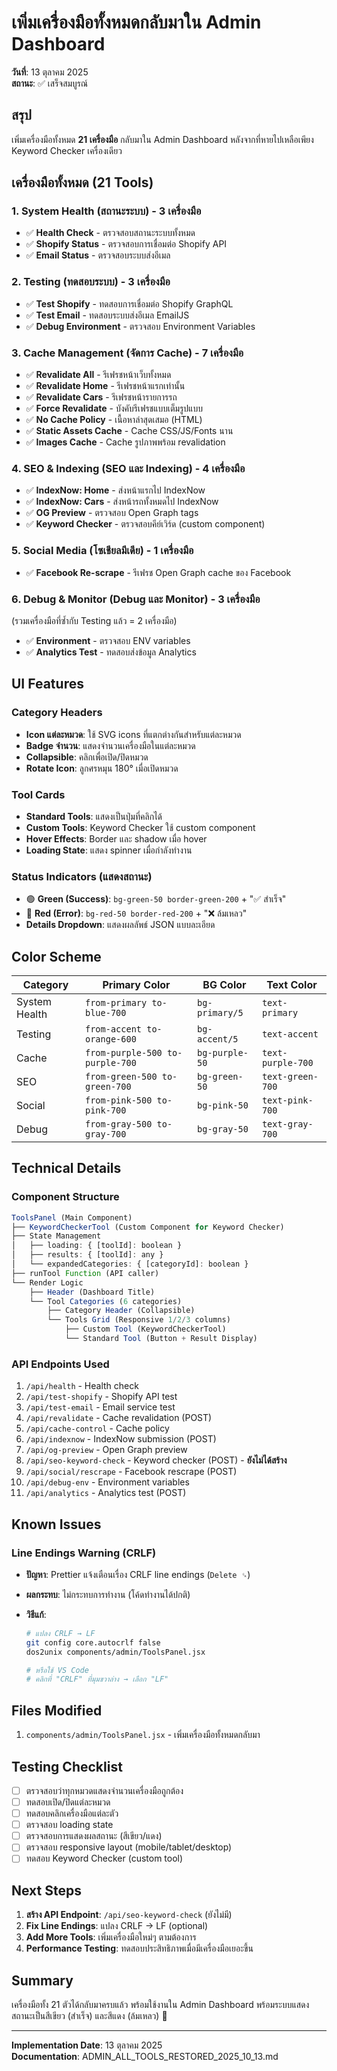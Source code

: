 # เพิ่มเครื่องมือทั้งหมดกลับมาใน Admin Dashboard

**วันที่**: 13 ตุลาคม 2025  
**สถานะ**: ✅ เสร็จสมบูรณ์

## สรุป

เพิ่มเครื่องมือทั้งหมด **21 เครื่องมือ** กลับมาใน Admin Dashboard หลังจากที่หายไปเหลือเพียง Keyword Checker เครื่องเดียว

## เครื่องมือทั้งหมด (21 Tools)

### 1. System Health (สถานะระบบ) - 3 เครื่องมือ

- ✅ **Health Check** - ตรวจสอบสถานะระบบทั้งหมด
- ✅ **Shopify Status** - ตรวจสอบการเชื่อมต่อ Shopify API
- ✅ **Email Status** - ตรวจสอบระบบส่งอีเมล

### 2. Testing (ทดสอบระบบ) - 3 เครื่องมือ

- ✅ **Test Shopify** - ทดสอบการเชื่อมต่อ Shopify GraphQL
- ✅ **Test Email** - ทดสอบระบบส่งอีเมล EmailJS
- ✅ **Debug Environment** - ตรวจสอบ Environment Variables

### 3. Cache Management (จัดการ Cache) - 7 เครื่องมือ

- ✅ **Revalidate All** - รีเฟรชหน้าเว็บทั้งหมด
- ✅ **Revalidate Home** - รีเฟรชหน้าแรกเท่านั้น
- ✅ **Revalidate Cars** - รีเฟรชหน้ารายการรถ
- ✅ **Force Revalidate** - บังคับรีเฟรชแบบเต็มรูปแบบ
- ✅ **No Cache Policy** - เนื้อหาล่าสุดเสมอ (HTML)
- ✅ **Static Assets Cache** - Cache CSS/JS/Fonts นาน
- ✅ **Images Cache** - Cache รูปภาพพร้อม revalidation

### 4. SEO & Indexing (SEO และ Indexing) - 4 เครื่องมือ

- ✅ **IndexNow: Home** - ส่งหน้าแรกไป IndexNow
- ✅ **IndexNow: Cars** - ส่งหน้ารถทั้งหมดไป IndexNow
- ✅ **OG Preview** - ตรวจสอบ Open Graph tags
- ✅ **Keyword Checker** - ตรวจสอบคีย์เวิร์ด (custom component)

### 5. Social Media (โซเชียลมีเดีย) - 1 เครื่องมือ

- ✅ **Facebook Re-scrape** - รีเฟรช Open Graph cache ของ Facebook

### 6. Debug & Monitor (Debug และ Monitor) - 3 เครื่องมือ

(รวมเครื่องมือที่ซ้ำกับ Testing แล้ว = 2 เครื่องมือ)

- ✅ **Environment** - ตรวจสอบ ENV variables
- ✅ **Analytics Test** - ทดสอบส่งข้อมูล Analytics

## UI Features

### Category Headers

- **Icon แต่ละหมวด**: ใช้ SVG icons ที่แตกต่างกันสำหรับแต่ละหมวด
- **Badge จำนวน**: แสดงจำนวนเครื่องมือในแต่ละหมวด
- **Collapsible**: คลิกเพื่อเปิด/ปิดหมวด
- **Rotate Icon**: ลูกศรหมุน 180° เมื่อเปิดหมวด

### Tool Cards

- **Standard Tools**: แสดงเป็นปุ่มที่คลิกได้
- **Custom Tools**: Keyword Checker ใช้ custom component
- **Hover Effects**: Border และ shadow เมื่อ hover
- **Loading State**: แสดง spinner เมื่อกำลังทำงาน

### Status Indicators (แสดงสถานะ)

- 🟢 **Green (Success)**: `bg-green-50 border-green-200` + "✅ สำเร็จ"
- 🔴 **Red (Error)**: `bg-red-50 border-red-200` + "❌ ล้มเหลว"
- **Details Dropdown**: แสดงผลลัพธ์ JSON แบบละเอียด

## Color Scheme

| Category      | Primary Color                   | BG Color       | Text Color        |
| ------------- | ------------------------------- | -------------- | ----------------- |
| System Health | `from-primary to-blue-700`      | `bg-primary/5` | `text-primary`    |
| Testing       | `from-accent to-orange-600`     | `bg-accent/5`  | `text-accent`     |
| Cache         | `from-purple-500 to-purple-700` | `bg-purple-50` | `text-purple-700` |
| SEO           | `from-green-500 to-green-700`   | `bg-green-50`  | `text-green-700`  |
| Social        | `from-pink-500 to-pink-700`     | `bg-pink-50`   | `text-pink-700`   |
| Debug         | `from-gray-500 to-gray-700`     | `bg-gray-50`   | `text-gray-700`   |

## Technical Details

### Component Structure

```jsx
ToolsPanel (Main Component)
├── KeywordCheckerTool (Custom Component for Keyword Checker)
├── State Management
│   ├── loading: { [toolId]: boolean }
│   ├── results: { [toolId]: any }
│   └── expandedCategories: { [categoryId]: boolean }
├── runTool Function (API caller)
└── Render Logic
    ├── Header (Dashboard Title)
    └── Tool Categories (6 categories)
        ├── Category Header (Collapsible)
        └── Tools Grid (Responsive 1/2/3 columns)
            ├── Custom Tool (KeywordCheckerTool)
            └── Standard Tool (Button + Result Display)
```

### API Endpoints Used

1. `/api/health` - Health check
2. `/api/test-shopify` - Shopify API test
3. `/api/test-email` - Email service test
4. `/api/revalidate` - Cache revalidation (POST)
5. `/api/cache-control` - Cache policy
6. `/api/indexnow` - IndexNow submission (POST)
7. `/api/og-preview` - Open Graph preview
8. `/api/seo-keyword-check` - Keyword checker (POST) - **ยังไม่ได้สร้าง**
9. `/api/social/rescrape` - Facebook rescrape (POST)
10. `/api/debug-env` - Environment variables
11. `/api/analytics` - Analytics test (POST)

## Known Issues

### Line Endings Warning (CRLF)

- **ปัญหา**: Prettier แจ้งเตือนเรื่อง CRLF line endings (`Delete ␍`)
- **ผลกระทบ**: ไม่กระทบการทำงาน (โค้ดทำงานได้ปกติ)
- **วิธีแก้**:

  ```bash
  # แปลง CRLF → LF
  git config core.autocrlf false
  dos2unix components/admin/ToolsPanel.jsx

  # หรือใช้ VS Code
  # คลิกที่ "CRLF" ที่มุมขวาล่าง → เลือก "LF"
  ```

## Files Modified

1. `components/admin/ToolsPanel.jsx` - เพิ่มเครื่องมือทั้งหมดกลับมา

## Testing Checklist

- [ ] ตรวจสอบว่าทุกหมวดแสดงจำนวนเครื่องมือถูกต้อง
- [ ] ทดสอบเปิด/ปิดแต่ละหมวด
- [ ] ทดสอบคลิกเครื่องมือแต่ละตัว
- [ ] ตรวจสอบ loading state
- [ ] ตรวจสอบการแสดงผลสถานะ (สีเขียว/แดง)
- [ ] ตรวจสอบ responsive layout (mobile/tablet/desktop)
- [ ] ทดสอบ Keyword Checker (custom tool)

## Next Steps

1. **สร้าง API Endpoint**: `/api/seo-keyword-check` (ยังไม่มี)
2. **Fix Line Endings**: แปลง CRLF → LF (optional)
3. **Add More Tools**: เพิ่มเครื่องมือใหม่ๆ ตามต้องการ
4. **Performance Testing**: ทดสอบประสิทธิภาพเมื่อมีเครื่องมือเยอะขึ้น

## Summary

เครื่องมือทั้ง 21 ตัวได้กลับมาครบแล้ว พร้อมใช้งานใน Admin Dashboard พร้อมระบบแสดงสถานะเป็นสีเขียว (สำเร็จ) และสีแดง
(ล้มเหลว) 🎉

---

**Implementation Date**: 13 ตุลาคม 2025  
**Documentation**: ADMIN_ALL_TOOLS_RESTORED_2025_10_13.md
